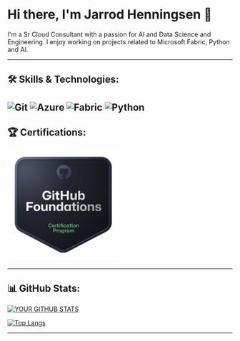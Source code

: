 # Hi there, I'm Jarrod Henningsen 👋

I'm a Sr Cloud Consultant with a passion for AI and Data Science and Engineering. I enjoy working on projects related to Microsoft Fabric, Python and AI.

---

## 🛠️ Skills & Technologies:

![Git](https://img.shields.io/badge/Git-F05032?style=for-the-badge&logo=git&logoColor=white)
![Azure](https://img.shields.io/badge/Azure-0078D4?style=for-the-badge&logo=microsoftazure&logoColor=white)
![Fabric](https://img.shields.io/badge/Fabric-0F4C5F?style=for-the-badge&logo=microsoftfabric&logoColor=white)
![Python](https://img.shields.io/badge/Python-3776AB?style=for-the-badge&logo=python&logoColor=white)
---

## 🏆 Certifications:

<a href="https://www.credly.com/badges/e0b47370-5019-49d6-9247-32983dfb83d2/public_url" target="_blank">
  <img src="https://github.com/jhenningsen-incycle/jhenningsen-incycle/blob/main/github-foundations.png?raw=true" alt="GitHub Foundations Certification" width="250"/>
</a>

---

## 📊 GitHub Stats:

[![YOUR GITHUB STATS](https://github-readme-stats.vercel.app/api?username=jhenningsen-incycle&show_icons=true&theme=radical)](https://github.com/anuraghazra/github-readme-stats)

[![Top Langs](https://github-readme-stats.vercel.app/api/top-langs/?username=jhenningsen-incycle&layout=compact&theme=radical)](https://github.com/anuraghazra/github-readme-stats)

---
